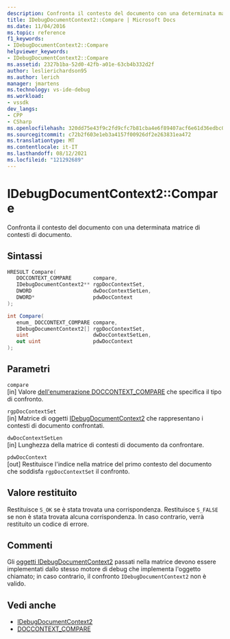 ```yaml
---
description: Confronta il contesto del documento con una determinata matrice di contesti di documento.
title: IDebugDocumentContext2::Compare | Microsoft Docs
ms.date: 11/04/2016
ms.topic: reference
f1_keywords:
- IDebugDocumentContext2::Compare
helpviewer_keywords:
- IDebugDocumentContext2::Compare
ms.assetid: 2327b1ba-52d0-42fb-a01e-63cb4b332d2f
author: leslierichardson95
ms.author: lerich
manager: jmartens
ms.technology: vs-ide-debug
ms.workload:
- vssdk
dev_langs:
- CPP
- CSharp
ms.openlocfilehash: 320dd75e43f9c2fd9cfc7b81cba4e6f89407acf6e61d36edbc018f7c3e9e8278
ms.sourcegitcommit: c72b2f603e1eb3a4157f00926df2e263831ea472
ms.translationtype: MT
ms.contentlocale: it-IT
ms.lasthandoff: 08/12/2021
ms.locfileid: "121292689"
---
```

# <a name="idebugdocumentcontext2compare"></a>IDebugDocumentContext2::Compare
Confronta il contesto del documento con una determinata matrice di contesti di documento.

## <a name="syntax"></a>Sintassi

```cpp
HRESULT Compare( 
   DOCCONTEXT_COMPARE       compare,
   IDebugDocumentContext2** rgpDocContextSet,
   DWORD                    dwDocContextSetLen,
   DWORD*                   pdwDocContext
);
```

```csharp
int Compare( 
   enum_ DOCCONTEXT_COMPARE compare,
   IDebugDocumentContext2[] rgpDocContextSet,
   uint                     dwDocContextSetLen,
   out uint                 pdwDocContext
);
```

## <a name="parameters"></a>Parametri
`compare`\
[in] Valore [dell'enumerazione DOCCONTEXT_COMPARE](../../../extensibility/debugger/reference/doccontext-compare.md) che specifica il tipo di confronto.

`rgpDocContextSet`\
[in] Matrice di oggetti [IDebugDocumentContext2](../../../extensibility/debugger/reference/idebugdocumentcontext2.md) che rappresentano i contesti di documento confrontati.

`dwDocContextSetLen`\
[in] Lunghezza della matrice di contesti di documento da confrontare.

`pdwDocContext`\
[out] Restituisce l'indice nella matrice del primo contesto del documento che soddisfa `rgpDocContextSet` il confronto.

## <a name="return-value"></a>Valore restituito
 Restituisce `S_OK` se è stata trovata una corrispondenza. Restituisce `S_FALSE` se non è stata trovata alcuna corrispondenza. In caso contrario, verrà restituito un codice di errore.

## <a name="remarks"></a>Commenti
 Gli [oggetti IDebugDocumentContext2](../../../extensibility/debugger/reference/idebugdocumentcontext2.md) passati nella matrice devono essere implementati dallo stesso motore di debug che implementa l'oggetto chiamato; in caso contrario, il confronto `IDebugDocumentContext2` non è valido.

## <a name="see-also"></a>Vedi anche
- [IDebugDocumentContext2](../../../extensibility/debugger/reference/idebugdocumentcontext2.md)
- [DOCCONTEXT_COMPARE](../../../extensibility/debugger/reference/doccontext-compare.md)
